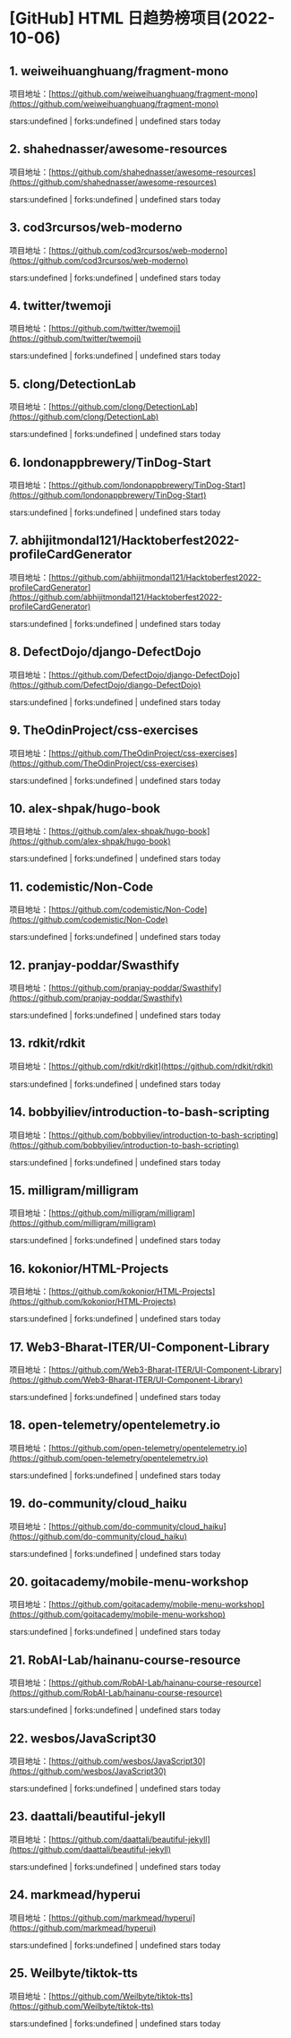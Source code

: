 # [GitHub] HTML 日趋势榜项目(2022-10-06)

## 1. weiweihuanghuang/fragment-mono 

项目地址：[https://github.com/weiweihuanghuang/fragment-mono](https://github.com/weiweihuanghuang/fragment-mono)

stars:undefined | forks:undefined | undefined stars today 



## 2. shahednasser/awesome-resources 

项目地址：[https://github.com/shahednasser/awesome-resources](https://github.com/shahednasser/awesome-resources)

stars:undefined | forks:undefined | undefined stars today 



## 3. cod3rcursos/web-moderno 

项目地址：[https://github.com/cod3rcursos/web-moderno](https://github.com/cod3rcursos/web-moderno)

stars:undefined | forks:undefined | undefined stars today 



## 4. twitter/twemoji 

项目地址：[https://github.com/twitter/twemoji](https://github.com/twitter/twemoji)

stars:undefined | forks:undefined | undefined stars today 



## 5. clong/DetectionLab 

项目地址：[https://github.com/clong/DetectionLab](https://github.com/clong/DetectionLab)

stars:undefined | forks:undefined | undefined stars today 



## 6. londonappbrewery/TinDog-Start 

项目地址：[https://github.com/londonappbrewery/TinDog-Start](https://github.com/londonappbrewery/TinDog-Start)

stars:undefined | forks:undefined | undefined stars today 



## 7. abhijitmondal121/Hacktoberfest2022-profileCardGenerator 

项目地址：[https://github.com/abhijitmondal121/Hacktoberfest2022-profileCardGenerator](https://github.com/abhijitmondal121/Hacktoberfest2022-profileCardGenerator)

stars:undefined | forks:undefined | undefined stars today 



## 8. DefectDojo/django-DefectDojo 

项目地址：[https://github.com/DefectDojo/django-DefectDojo](https://github.com/DefectDojo/django-DefectDojo)

stars:undefined | forks:undefined | undefined stars today 



## 9. TheOdinProject/css-exercises 

项目地址：[https://github.com/TheOdinProject/css-exercises](https://github.com/TheOdinProject/css-exercises)

stars:undefined | forks:undefined | undefined stars today 



## 10. alex-shpak/hugo-book 

项目地址：[https://github.com/alex-shpak/hugo-book](https://github.com/alex-shpak/hugo-book)

stars:undefined | forks:undefined | undefined stars today 



## 11. codemistic/Non-Code 

项目地址：[https://github.com/codemistic/Non-Code](https://github.com/codemistic/Non-Code)

stars:undefined | forks:undefined | undefined stars today 



## 12. pranjay-poddar/Swasthify 

项目地址：[https://github.com/pranjay-poddar/Swasthify](https://github.com/pranjay-poddar/Swasthify)

stars:undefined | forks:undefined | undefined stars today 



## 13. rdkit/rdkit 

项目地址：[https://github.com/rdkit/rdkit](https://github.com/rdkit/rdkit)

stars:undefined | forks:undefined | undefined stars today 



## 14. bobbyiliev/introduction-to-bash-scripting 

项目地址：[https://github.com/bobbyiliev/introduction-to-bash-scripting](https://github.com/bobbyiliev/introduction-to-bash-scripting)

stars:undefined | forks:undefined | undefined stars today 



## 15. milligram/milligram 

项目地址：[https://github.com/milligram/milligram](https://github.com/milligram/milligram)

stars:undefined | forks:undefined | undefined stars today 



## 16. kokonior/HTML-Projects 

项目地址：[https://github.com/kokonior/HTML-Projects](https://github.com/kokonior/HTML-Projects)

stars:undefined | forks:undefined | undefined stars today 



## 17. Web3-Bharat-ITER/UI-Component-Library 

项目地址：[https://github.com/Web3-Bharat-ITER/UI-Component-Library](https://github.com/Web3-Bharat-ITER/UI-Component-Library)

stars:undefined | forks:undefined | undefined stars today 



## 18. open-telemetry/opentelemetry.io 

项目地址：[https://github.com/open-telemetry/opentelemetry.io](https://github.com/open-telemetry/opentelemetry.io)

stars:undefined | forks:undefined | undefined stars today 



## 19. do-community/cloud_haiku 

项目地址：[https://github.com/do-community/cloud_haiku](https://github.com/do-community/cloud_haiku)

stars:undefined | forks:undefined | undefined stars today 



## 20. goitacademy/mobile-menu-workshop 

项目地址：[https://github.com/goitacademy/mobile-menu-workshop](https://github.com/goitacademy/mobile-menu-workshop)

stars:undefined | forks:undefined | undefined stars today 



## 21. RobAI-Lab/hainanu-course-resource 

项目地址：[https://github.com/RobAI-Lab/hainanu-course-resource](https://github.com/RobAI-Lab/hainanu-course-resource)

stars:undefined | forks:undefined | undefined stars today 



## 22. wesbos/JavaScript30 

项目地址：[https://github.com/wesbos/JavaScript30](https://github.com/wesbos/JavaScript30)

stars:undefined | forks:undefined | undefined stars today 



## 23. daattali/beautiful-jekyll 

项目地址：[https://github.com/daattali/beautiful-jekyll](https://github.com/daattali/beautiful-jekyll)

stars:undefined | forks:undefined | undefined stars today 



## 24. markmead/hyperui 

项目地址：[https://github.com/markmead/hyperui](https://github.com/markmead/hyperui)

stars:undefined | forks:undefined | undefined stars today 



## 25. Weilbyte/tiktok-tts 

项目地址：[https://github.com/Weilbyte/tiktok-tts](https://github.com/Weilbyte/tiktok-tts)

stars:undefined | forks:undefined | undefined stars today 



